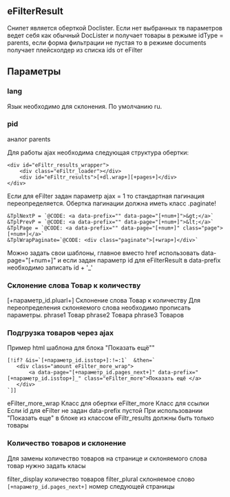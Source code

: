  ## eFilterResult
 Снипет является оберткой Doclister. Если нет выбранных тв параметров ведет себя как обычный DocLister
 и получает товары в режыме idType = parents, если форма фильтрации не пустая то в режиме documents получает плейсхолдер
 из списка ids от eFilter

 ## Параметры
 ### lang
 Язык необходимо для склонения. По умолчанию ru.

 ### pid
 аналог parents

 Для работы ajax необходима следующая структура обертки:
 ````
 <div id="eFiltr_results_wrapper">
     <div class="eFiltr_loader"></div>
     <div id="eFiltr_results">[+dl.wrap+][+pages+]</div>
 </div>
 ````

 Если для eFilter задан параметр ajax = 1 то стандартная пагинация переопределяется.
 Обертка пагинации должна иметь класс .paginate!
 ```
&TplNextP = `@CODE: <a data-prefix="" data-page="[+num+]">&gt;</a>`
&TplPrevP = `@CODE: <a data-prefix="" data-page="[+num+]">&lt;</a>`
&TplPage = `@CODE: <a data-prefix="" data-page="[+num+]" class="page">[+num+]</a>`
&TplWrapPaginate=`@CODE: <div class="paginate">[+wrap+]</div>`
```
 Можно задать свои шаблоны, главное вместо href использовать data-page="[+num+]"
 и если задан параметр id для eFilterResult  в data-prefix необходимо записать id + '_'


 ### Склонение слова Товар к количеству
 [+параметр_id.pluarl+] Склонение слова Товар к количеству
 Для переопределения склоняемого слова необходимо прописать параметры.
 phrase1 Товар
 phrase2 Товара
 phrase3 Товаров


 ### Подгрузка товаров через ajax
 Пример html шаблона для блока "Показать ещё""
 ```
 [!if? &is=`[+параметр_id.isstop+]:!=:1`  &then=`
    <div class="amount eFilter_more_wrap">
        <a data-page="[+параметр_id.pages_next+]" data-prefix="[+параметр_id.isstop+]_" class="eFilter_more">Показать ещё </a>
    </div>
 `]]
 ```
 eFilter_more_wrap Класс для обертки
 eFilter_more Класс для ссылки
 Если id для eFilter не задан  data-prefix пустой
 При использовании "Показать еще" в блоке из классом eFiltr_results должны быть только товары

 ### Количество товаров и склонение
 Для замены количество товаров на странице и склоняемого слова товар нужно задать класы

 filter_display количество товаров
 filter_plural склоняемое слово
 ```[+параметр_id.pages_next+]``` номер следующей страницы
